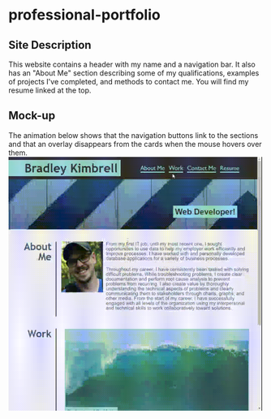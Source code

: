 # professional-portfolio
## Site Description
This website contains a header with my name and a navigation bar. It also has an "About Me" section describing some of my qualifications, examples of projects I've completed, and methods to contact me. You will find my resume linked at the top.
## Mock-up
The animation below shows that the navigation buttons link to the sections and that an overlay disappears from the cards when the mouse hovers over them.
<img src='./assets/images/professional-portfolio.gif' alt='professional portfolio animated gif' width='500' height='500' />
